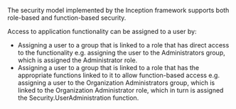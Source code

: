 


The security model implemented by the Inception framework supports both role-based and function-based security.

Access to application functionality can be assigned to a user by:
 
* Assigning a user to a group that is linked to a role that has direct access to the functionality e.g. assigning the user to the Administrators group, which is assigned the Administrator role.
* Assigning a user to a group that is linked to a role that has the appropriate functions linked to it to allow function-based access e.g. assigning a user to the Organization Administrators group, which is linked to the Organization Administrator role, which in turn is assigned the Security.UserAdministration function.    